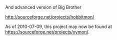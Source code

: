 
And advanced version of Big Brother 


http://sourceforge.net/projects/hobbitmon/


As of 2010-07-09, this project may now be found at https://sourceforge.net/projects/xymon/.
